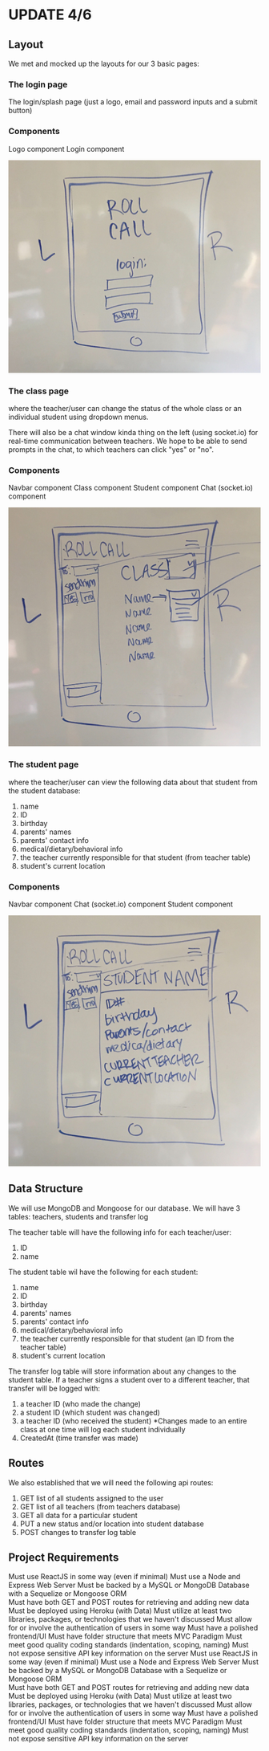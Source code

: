 # UPDATE 4/6

## Layout
We met and mocked up the layouts for our 3 basic pages:

### The login page
The login/splash page (just a logo, email and password inputs and a submit button)

### Components
Logo component
Login component

![Mockup of login](./mockuplogin.jpg)


### The class page
where the teacher/user can change the status of the whole class or an individual student using dropdown menus.

There will also be a chat window kinda thing on the left (using socket.io) for real-time communication between teachers. We hope to be able to send prompts in the chat, to which teachers can click "yes" or "no".

### Components
Navbar component
Class component
Student component
Chat (socket.io) component

![Mockup of class page](./mockupclass.jpg)



### The student page
where the teacher/user can view the following data about that student from the student database:
 1. name
 2. ID
 3. birthday
 4. parents' names
 5. parents' contact info
 6. medical/dietary/behavioral info
 7. the teacher currently responsible for that student (from teacher table)
 8. student's current location

### Components
Navbar component
Chat (socket.io) component
Student component

![Mockup of student](./mockupstudent.jpg)


## Data Structure
We will use MongoDB and Mongoose for our database. We will have 3 tables: teachers, students and transfer log

The teacher table will have the following info for each teacher/user:
 1. ID
 2. name

The student table wil have the following for each student:
 1. name
 2. ID
 3. birthday
 4. parents' names
 5. parents' contact info
 6. medical/dietary/behavioral info
 7. the teacher currently responsible for that student (an ID from the teacher table)
 8. student's current location

The transfer log table will store information about any changes to the student table. If a teacher signs a student over to a different teacher, that transfer will be logged with:
1. a teacher ID (who made the change)
2. a student ID (which student was changed)
3. a teacher ID (who received the student)
*Changes made to an entire class at one time will log each student individually
4. CreatedAt (time transfer was made)


## Routes
We also established that we will need the following api routes:

1. GET list of all students assigned to the user
2. GET list of all teachers (from teachers database)
3. GET all data for a particular student
4. PUT a new status and/or location into student database
5. POST changes to transfer log table


## Project Requirements
Must use ReactJS in some way (even if minimal)
Must use a Node and Express Web Server
Must be backed by a MySQL or MongoDB Database with a Sequelize or Mongoose ORM  
Must have both GET and POST routes for retrieving and adding new data
Must be deployed using Heroku (with Data)
Must utilize at least two libraries, packages, or technologies that we haven't discussed
Must allow for or involve the authentication of users in some way
Must have a polished frontend/UI 
Must have folder structure that meets MVC Paradigm
Must meet good quality coding standards (indentation, scoping, naming)
Must not expose sensitive API key information on the server
Must use ReactJS in some way (even if minimal)
Must use a Node and Express Web Server
Must be backed by a MySQL or MongoDB Database with a Sequelize or Mongoose ORM  
Must have both GET and POST routes for retrieving and adding new data
Must be deployed using Heroku (with Data)
Must utilize at least two libraries, packages, or technologies that we haven't discussed
Must allow for or involve the authentication of users in some way
Must have a polished frontend/UI 
Must have folder structure that meets MVC Paradigm
Must meet good quality coding standards (indentation, scoping, naming)
Must not expose sensitive API key information on the server
